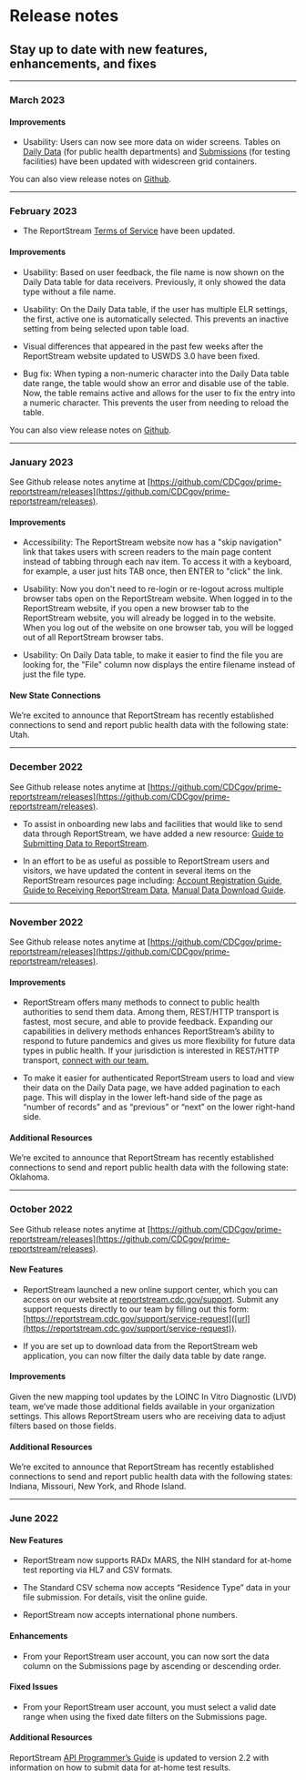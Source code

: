 # Release notes

## Stay up to date with new features, enhancements, and fixes

---
### March 2023

#### Improvements

* Usability: Users can now see more data on wider screens. Tables on [Daily Data](https://reportstream.cdc.gov/daily-data) (for public health departments) and [Submissions](https://reportstream.cdc.gov/submissions) (for testing facilities) have been updated with widescreen grid containers. 

You can also view release notes on [Github](https://github.com/CDCgov/prime-reportstream/releases).


---
### February 2023

* The ReportStream [Terms of Service](https://reportstream.cdc.gov/terms-of-service) have been updated. 

#### Improvements

* Usability: Based on user feedback, the file name is now shown on the Daily Data table for data receivers. Previously, it only showed the data type without a file name.

* Usability: On the Daily Data table, if the user has multiple ELR settings, the first, active one is automatically selected. This prevents an inactive setting from being selected upon table load.

* Visual differences that appeared in the past few weeks after the ReportStream website updated to USWDS 3.0 have been fixed.

* Bug fix: When typing a non-numeric character into the Daily Data table date range, the table would show an error and disable use of the table. Now, the table remains active and allows for the user to fix the entry into a numeric character. This prevents the user from needing to reload the table.

You can also view release notes on [Github](https://github.com/CDCgov/prime-reportstream/releases).


---

### January 2023

See Github release notes anytime at [https://github.com/CDCgov/prime-reportstream/releases](https://github.com/CDCgov/prime-reportstream/releases). 

#### Improvements

* Accessibility: The ReportStream website now has a "skip navigation" link that takes users with screen readers to the main page content instead of tabbing through each nav item. To access it with a keyboard, for example, a user just hits TAB once, then ENTER to "click" the link.

* Usability: Now you don't need to re-login or re-logout across multiple browser tabs open on the ReportStream website. When logged in to the ReportStream website, if you open a new browser tab to the ReportStream website, you will already be logged in to the website. When you log out of the website on one browser tab, you will be logged out of all ReportStream browser tabs.

* Usability: On Daily Data table, to make it easier to find the file you are looking for, the "File" column now displays the entire filename instead of just the file type.

#### New State Connections

We’re excited to announce that ReportStream has recently established connections to send and report public health data with the following state: Utah.


---

### December 2022

See Github release notes anytime at [https://github.com/CDCgov/prime-reportstream/releases](https://github.com/CDCgov/prime-reportstream/releases). 


* To assist in onboarding new labs and facilities that would like to send data through ReportStream, we have added a new resource: [Guide to Submitting Data to ReportStream](https://reportstream.cdc.gov/resources/getting-started-submitting-data).

* In an effort to be as useful as possible to ReportStream users and visitors, we have updated the content in several items on the ReportStream resources page including: [Account Registration Guide](https://reportstream.cdc.gov/resources/account-registration-guide), [Guide to Receiving ReportStream Data](https://reportstream.cdc.gov/resources/getting-started-public-health-departments), [Manual Data Download Guide](https://reportstream.cdc.gov/resources/data-download-guide).




---

### November 2022

See Github release notes anytime at [https://github.com/CDCgov/prime-reportstream/releases](https://github.com/CDCgov/prime-reportstream/releases). 

#### Improvements 

* ReportStream offers many methods to connect to public health authorities to send them data. Among them, REST/HTTP transport is fastest, most secure, and able to provide feedback. Expanding our capabilities in delivery methods enhances ReportStream’s ability to respond to future pandemics and gives us more flexibility for future data types in public health. If your jurisdiction is interested in REST/HTTP transport, [connect with our team.](https://reportstream.cdc.gov/support/contact)

* To make it easier for authenticated ReportStream users to load and view their data on the Daily Data page, we have added pagination to each page. This will display in the lower left-hand side of the page as “number of records” and as “previous” or “next” on the lower right-hand side.

#### Additional Resources 

We’re excited to announce that ReportStream has recently established connections to send and report public health data with the following state: Oklahoma. 




---

### October 2022

See Github release notes anytime at [https://github.com/CDCgov/prime-reportstream/releases](https://github.com/CDCgov/prime-reportstream/releases). 

#### New Features 

* ReportStream launched a new online support center, which you can access on our website at [reportstream.cdc.gov/support](reportstream.cdc.gov/support). Submit any support requests directly to our team by filling out this form: [https://reportstream.cdc.gov/support/service-request]([url](https://reportstream.cdc.gov/support/service-request)). 

* If you are set up to download data from the ReportStream web application, you can now filter the daily data table by date range.  

#### Improvements 

Given the new mapping tool updates by the LOINC In Vitro Diagnostic (LIVD) team, we’ve made those additional fields available in your organization settings. This allows ReportStream users who are receiving data to adjust filters based on those fields. 

#### Additional Resources 

We’re excited to announce that ReportStream has recently established connections to send and report public health data with the following states: Indiana, Missouri, New York, and Rhode Island.




---

### June 2022

#### New Features

* ReportStream now supports RADx MARS, the NIH standard for at-home test reporting via HL7 and CSV formats.

* The Standard CSV schema now accepts “Residence Type” data in your file submission. For details, visit the online guide.

* ReportStream now accepts international phone numbers.

#### Enhancements

* From your ReportStream user account, you can now sort the data column on the Submissions page by ascending or descending order.

#### Fixed Issues

* From your ReportStream user account, you must select a valid date range when using the fixed date filters on the Submissions page.

#### Additional Resources

ReportStream [API Programmer’s Guide](/resources/programmers-guide) is updated to version 2.2 with information on how to submit data for at-home test results.
